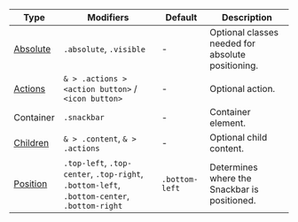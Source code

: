 | Type                  | Modifiers                                                                                   | Default        | Description                                       |
| --------------------- | ------------------------------------------------------------------------------------------- | -------------- | ------------------------------------------------- |
| [Absolute](#absolute) | `.absolute`, `.visible`                                                                     | -              | Optional classes needed for absolute positioning. |
| [Actions](#anatomy)   | `& > .actions > <action button>` / `<icon button>`                                          | -              | Optional action.                                  |
| Container             | `.snackbar`                                                                                 | -              | Container element.                                |
| [Children](#anatomy)  | `& > .content`, `& > .actions`                                                              | -              | Optional child content.                           |
| [Position](#position) | `.top-left`, `.top-center`, `.top-right`, `.bottom-left`, `.bottom-center`, `.bottom-right` | `.bottom-left` | Determines where the Snackbar is positioned.      |
